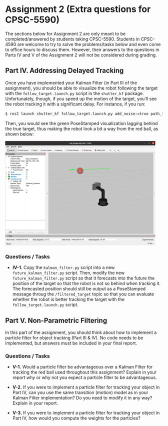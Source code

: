 # Assignment 2 (Extra questions for CPSC-5590)

The sections below for Assignment 2 are only meant to be completed/answered by students taking CPSC-5590. Students in CPSC-4590 are welcome to try to solve the problems/tasks below and even come to office hours to discuss them. However, their answers to the questions in Parts IV and V of the Assignment 2 will not be considered during grading.

## Part IV. Addressing Delayed Tracking

Once you have implemented your Kalman Filter (in Part III of the assignment), you should
be able to visualize the robot following the target with the `follow_target.launch.py` script in the `shutter_kf` package. Unfortunately, though, if you speed up the motion of the target, you'll see the robot tracking it with a significant delay. For instance, if you run:

```bash
$ ros2 launch shutter_kf follow_target.launch.py add_noise:=true path_type:=circular fast_target:=true
```

Then, you would see the green PoseStamped visualization lagging behind the true target, thus making the robot
look a bit a way from the red ball, as shown below:

<img src="docs/shutter_delay.png" width="480"/>

### Questions / Tasks

- **IV-1.** Copy the `kalman_filter.py` script into a new `future_kalman_filter.py` script. Then, modify the new `future_kalman_filter.py`
script so that it forecasts into the future the position of the target so that the robot is not so behind when tracking it. The forecasted
position should still be output as a PoseStamped message throug the `/filtered_target` topic so that you can evaluate whether the robot
is better tracking the target with the `follow_target.launch.py` script.



## Part V. Non-Parametric Filtering

In this part of the assignment, you should think about how to implement a particle filter for object tracking (Part III & IV). No code needs to be implemented, but answers must be included in your final report.

### Questions / Tasks

- **V-1.** Would a particle filter be advantageous over a Kalman Filter for tracking the red ball used throughout this assignment? Explain in your report why or why not you expect a particle filter to be advantageous.

- **V-2.** If you were to implement a particle filter for tracking your object in Part IV, can you use the same transition (motion) model as in your Kalman Filter implementation? Do you need to modify it in any way? Explain in your report.

- **V-3.** If you were to implement a particle filter for tracking your object in Part IV, how would you compute the weights for the particles?
